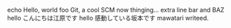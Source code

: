echo Hello, world
foo
Git, a cool SCM
now thinging...
extra line
bar and BAZ
hello こんにちは江原です
hello 感動している坂本です
mawatari writeed.
